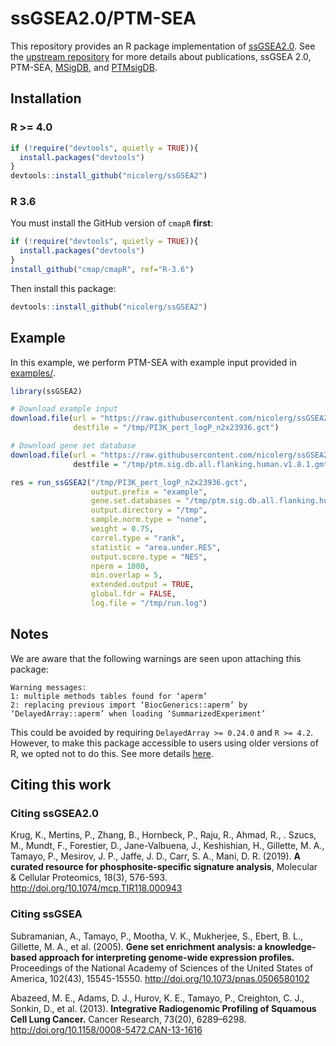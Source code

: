# ssGSEA2.0/PTM-SEA

This repository provides an R package implementation of [ssGSEA2.0](https://github.com/broadinstitute/ssGSEA2.0).
See the [upstream repository](https://github.com/broadinstitute/ssGSEA2.0) for more details about 
publications, ssGSEA 2.0, PTM-SEA, [MSigDB](http://software.broadinstitute.org/gsea/msigdb/), and 
[PTMsigDB](https://proteomics.broadapps.org/ptmsigdb/). 

## Installation

### R >= 4.0

```r
if (!require("devtools", quietly = TRUE)){
  install.packages("devtools")
}
devtools::install_github("nicolerg/ssGSEA2")
```

### R 3.6

You must install the GitHub version of `cmapR` **first**:  
```r
if (!require("devtools", quietly = TRUE)){
  install.packages("devtools")
}
install_github("cmap/cmapR", ref="R-3.6")
```

Then install this package:  
```r
devtools::install_github("nicolerg/ssGSEA2")
```

## Example 

In this example, we perform PTM-SEA with example input provided in [examples/](examples). 
```r
library(ssGSEA2)

# Download example input
download.file(url = "https://raw.githubusercontent.com/nicolerg/ssGSEA2/master/example/PI3K_pert_logP_n2x23936.gct",
              destfile = "/tmp/PI3K_pert_logP_n2x23936.gct")

# Download gene set database 
download.file(url = "https://raw.githubusercontent.com/nicolerg/ssGSEA2/master/example/ptm.sig.db.all.flanking.human.v1.8.1.gmt"),
              destfile = "/tmp/ptm.sig.db.all.flanking.human.v1.8.1.gmt")

res = run_ssGSEA2("/tmp/PI3K_pert_logP_n2x23936.gct",
                  output.prefix = "example",
                  gene.set.databases = "/tmp/ptm.sig.db.all.flanking.human.v1.8.1.gmt",
                  output.directory = "/tmp",
                  sample.norm.type = "none", 
                  weight = 0.75, 
                  correl.type = "rank", 
                  statistic = "area.under.RES",
                  output.score.type = "NES", 
                  nperm = 1000, 
                  min.overlap = 5, 
                  extended.output = TRUE, 
                  global.fdr = FALSE,
                  log.file = "/tmp/run.log")
```

## Notes 

We are aware that the following warnings are seen upon attaching this package:  
```
Warning messages:
1: multiple methods tables found for ‘aperm’ 
2: replacing previous import ‘BiocGenerics::aperm’ by ‘DelayedArray::aperm’ when loading ‘SummarizedExperiment’
```
This could be avoided by requiring `DelayedArray >= 0.24.0` and `R >= 4.2`. 
However, to make this package accessible to users using older versions of R, we opted not to do this. 
See more details [here](https://github.com/cmap/cmapR/issues/70). 

## Citing this work 

### Citing ssGSEA2.0

Krug, K., Mertins, P., Zhang, B., Hornbeck, P., Raju, R., Ahmad, R., . Szucs, M., 
Mundt, F., Forestier, D., Jane-Valbuena, J., Keshishian, H., Gillette, M. A., Tamayo, 
P., Mesirov, J. P., Jaffe, J. D., Carr, S. A., Mani, D. R. (2019). 
**A curated resource for phosphosite-specific signature analysis**, 
Molecular & Cellular Proteomics, 18(3), 576-593. 
http://doi.org/10.1074/mcp.TIR118.000943

### Citing ssGSEA

Subramanian, A., Tamayo, P., Mootha, V. K., Mukherjee, S., Ebert, B. L., Gillette, M. A., et al. (2005).
**Gene set enrichment analysis: a knowledge-based approach for interpreting genome-wide expression profiles.**
Proceedings of the National Academy of Sciences of the United States of America, 102(43), 15545-15550. 
http://doi.org/10.1073/pnas.0506580102

Abazeed, M. E., Adams, D. J., Hurov, K. E., Tamayo, P., Creighton, C. J., Sonkin, D., et al. (2013).
**Integrative Radiogenomic Profiling of Squamous Cell Lung Cancer.** Cancer Research, 73(20), 6289–6298.
http://doi.org/10.1158/0008-5472.CAN-13-1616
